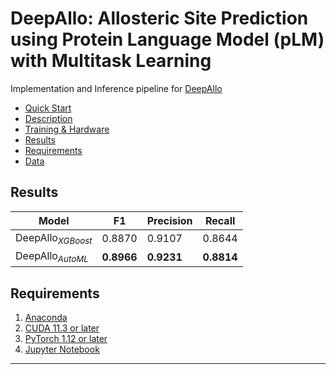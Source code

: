 # DeepAllo: Allosteric Site Prediction using Protein Language Model (pLM) with Multitask Learning
<!-- ![Results](https://github.com/MoaazK/comp511-project/blob/master/assets/result.png?raw=true) -->

Implementation and Inference pipeline for [DeepAllo](https://www.biorxiv.org/content/10.1101/2024.10.09.617427v1)

- [Quick Start](#quick-start)
- [Description](#description)
- [Training & Hardware](#training-hardware)
- [Results](#results)
- [Requirements](#requirements)
- [Data](#data)

## Results
| Model | F1 | Precision | Recall |
| ------------- | ------------- | ------------- | ------------- |
| DeepAllo<sub>*XGBoost*<sub> | 0.8870 | 0.9107 | 0.8644 |
| DeepAllo<sub>*AutoML*<sub> | **0.8966** | **0.9231** | **0.8814** |

## Requirements
1. [Anaconda](https://www.anaconda.com/products/distribution)
2. [CUDA 11.3 or later](https://developer.nvidia.com/cuda-downloads)
3. [PyTorch 1.12 or later](https://pytorch.org/get-started/locally/)
4. [Jupyter Notebook](https://jupyter.org/)

---
